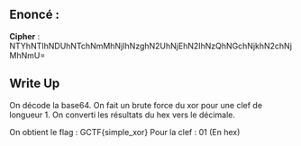 
## Enoncé : 

**Cipher** : NTYhNTIhNDUhNTchNmMhNjIhNzghN2UhNjEhN2IhNzQhNGchNjkhN2chNjMhNmU=

## Write Up

On décode la base64.
On fait un brute force du xor pour une clef de longueur 1.
On converti les résultats du hex vers le décimale.

On obtient le flag : GCTF{simple_xor}
Pour la clef : 01 (En hex)

